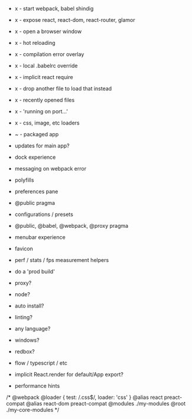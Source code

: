 - x - start webpack, babel shindig 
- x - expose react, react-dom, react-router, glamor
- x - open a browser window 
- x - hot reloading
- x - compilation error overlay
- x - local .babelrc override
- x - implicit react require
- x - drop another file to load that instead 
- x - recently opened files
- x - 'running on port...'
- x - css, image, etc loaders 
- ~ - packaged app  


- updates for main app?
- dock experience
- messaging on webpack error 
- polyfills
- preferences pane
- @public pragma 
- configurations / presets 
- @public, @babel, @webpack, @proxy pragma
- menubar experience
- favicon
- perf / stats / fps measurement helpers 
- do a 'prod build' 
- proxy?
- node?
- auto install?
- linting?
- any language?
- windows?
- redbox?
- flow / typescript / etc 
- implicit React.render for default/App export?
- performance hints 

/*
  @webpack 
  @loader { test: /\.css$/, loader: 'css' }
  @alias react preact-compat
  @alias react-dom preact-compat
  @modules ./my-modules
  @root ./my-core-modules 
*/
